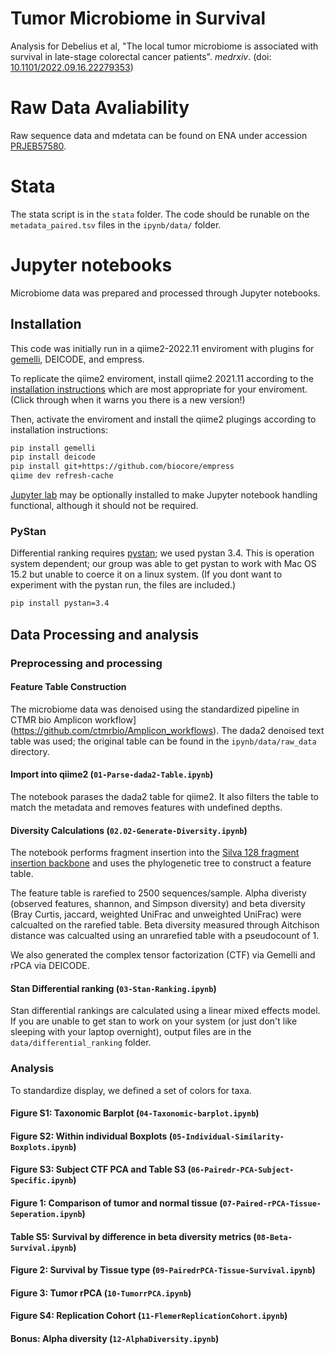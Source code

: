# Tumor Microbiome in Survival

Analysis for Debelius et al, "The local tumor microbiome is associated with survival in late-stage colorectal cancer patients". *medrxiv*. (doi: [10.1101/2022.09.16.22279353](https://doi.org/10.1101/2022.09.16.22279353))

# Raw Data Avaliability

Raw sequence data and mdetata can be found on ENA under accession [PRJEB57580](https://www.ebi.ac.uk/ena/browser/view/PRJEB57580). 

# Stata

The stata script is in the `stata` folder. The code should be runable on the `metadata_paired.tsv` files in the `ipynb/data/` folder.

# Jupyter notebooks

Microbiome data was prepared and processed through Jupyter notebooks.

## Installation

This code was initially run in a qiime2-2022.11 enviroment with plugins for [gemelli](https://library.qiime2.org/plugins/gemelli/28/), DEICODE, and empress. 

To replicate the qiime2 enviroment, install qiime2 2021.11 according to the [installation instructions](https://docs.qiime2.org/2021.11/install/) which are most appropriate for your enviroment. (Click through when it warns you there is a new version!)

Then, activate the enviroment and install the qiime2 plugings according to installation instructions:

```bash
pip install gemelli
pip install deicode
pip install git+https://github.com/biocore/empress
qiime dev refresh-cache
``` 

[Jupyter lab](https://jupyter.org/install) may be optionally installed to make Jupyter notebook handling functional, although it should not be required.

### PyStan

Differential ranking requires [pystan](https://pystan.readthedocs.io/en/latest/index.html); we used pystan 3.4. This is operation system dependent; our group was able to get pystan to work with Mac OS 15.2 but unable to coerce it on a linux system. (If you dont want to experiment with the pystan run, the files are included.)

```bash
pip install pystan=3.4
```

## Data Processing and analysis

### Preprocessing and processing

#### Feature Table Construction

The microbiome data was denoised using the standardized pipeline in CTMR bio Amplicon workflow](https://github.com/ctmrbio/Amplicon_workflows). The dada2 denoised text table was used; the original table can be found in the `ipynb/data/raw_data` directory.

#### Import into qiime2 (`01-Parse-dada2-Table.ipynb`)

The notebook parases the dada2 table for qiime2. It also filters the table to match the metadata and removes features with undefined depths.

#### Diversity Calculations (`02.02-Generate-Diversity.ipynb`)

The notebook performs fragment insertion into the [Silva 128 fragment insertion backbone](https://docs.qiime2.org/2022.8/data-resources/#sepp-reference-databases) and uses the phylogenetic tree to construct a feature table. 

The feature table is rarefied to 2500 sequences/sample. Alpha diveristy (observed features, shannon, and Simpson diversity) and beta diversity (Bray Curtis, jaccard, weighted UniFrac and unweighted UniFrac) were calcualted on the rarefied table. Beta diversity measured through Aitchison distance was calcualted using an unrarefied table with a pseudocount of 1.

We also generated the complex tensor factorization (CTF) via Gemelli and rPCA via DEICODE.

#### Stan Differential ranking (`03-Stan-Ranking.ipynb`)

Stan differential rankings are calculated using a linear mixed effects model. If you are unable to get stan to work on your system (or just don't like sleeping with your laptop overnight), output files are in the `data/differential_ranking` folder.

### Analysis

To standardize display, we defined a set of colors for taxa.

#### Figure S1: Taxonomic Barplot (`04-Taxonomic-barplot.ipynb`)

#### Figure S2: Within individual Boxplots (`05-Individual-Similarity-Boxplots.ipynb`)

#### Figure S3: Subject CTF PCA and Table S3 (`06-Pairedr-PCA-Subject-Specific.ipynb`)

#### Figure 1: Comparison of tumor and normal tissue (`07-Paired-rPCA-Tissue-Seperation.ipynb`)

#### Table S5: Survival by difference in beta diversity metrics (`08-Beta-Survival.ipynb`)

#### Figure 2: Survival by Tissue type (`09-PairedrPCA-Tissue-Survival.ipynb`)

#### Figure 3: Tumor rPCA (`10-TumorrPCA.ipynb`)

#### Figure S4: Replication Cohort (`11-FlemerReplicationCohort.ipynb`)

#### Bonus: Alpha diversity (`12-AlphaDiversity.ipynb`)
